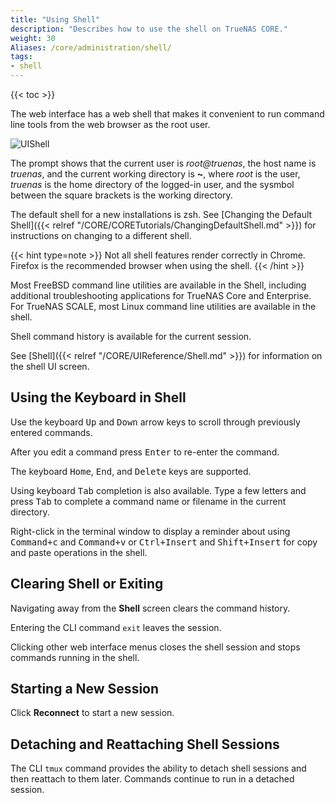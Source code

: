 ```yaml
---
title: "Using Shell"
description: "Describes how to use the shell on TrueNAS CORE."
weight: 30
Aliases: /core/administration/shell/
tags:
- shell
---
```


{{< toc >}}

The web interface has a web shell that makes it convenient to run command line tools from the web browser as the root user.

![UIShell](/images/CORE/Shell/UIShell.png "TrueNAS Shell")

The prompt shows that the current user is *root@truenas*, the host name is *truenas*, and the current working directory is **~**, where *root* is the user, *truenas* is the home directory of the logged-in user, and the sysmbol between the square brackets is the working directory.

The default shell for a new installations is zsh. See [Changing the Default Shell]({{< relref "/CORE/CORETutorials/ChangingDefaultShell.md" >}}) for instructions on changing to a different shell.

{{< hint type=note >}}
Not all shell features render correctly in Chrome. Firefox is the recommended browser when using the shell.
{{< /hint >}}

Most FreeBSD command line utilities are available in the Shell, including additional troubleshooting applications for TrueNAS Core and Enterprise.  
For TrueNAS SCALE, most Linux command line utilities are available in the shell.

Shell command history is available for the current session.

See [Shell]({{< relref "/CORE/UIReference/Shell.md" >}}) for information on the shell UI screen.

## Using the Keyboard in Shell

Use the keyboard <kbd>Up</kbd> and <kbd>Down</kbd> arrow keys to scroll through previously entered commands.

After you edit a command press <kbd>Enter</kbd> to re-enter the command.

The keyboard <kbd>Home</kbd>, <kbd>End</kbd>, and <kbd>Delete</kbd> keys are supported.

Using keyboard <kbd>Tab</kbd> completion is also available. 
Type a few letters and press <kbd>Tab</kbd> to complete a command name or filename in the current directory.

Right-click in the terminal window to display a reminder about using <kbd>Command+c</kbd> and <kbd>Command+v</kbd> or <kbd>Ctrl+Insert</kbd> and <kbd>Shift+Insert</kbd> for copy and paste operations in the shell.

## Clearing Shell or Exiting

Navigating away from the **Shell** screen clears the command history.

Entering the CLI command `exit` leaves the session.

Clicking other web interface menus closes the shell session and stops commands running in the shell.

## Starting a New Session

Click **Reconnect** to start a new session.

## Detaching and Reattaching Shell Sessions

The CLI `tmux` command provides the ability to detach shell sessions and then reattach to them later.
Commands continue to run in a detached session.
